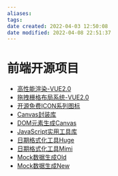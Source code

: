 ```yaml
---
aliases: 
tags: 
date created: 2022-04-03 12:50:08
date modified: 2022-04-08 22:51:37
---
```


# 前端开源项目

- [高性能渲染-VUE2.0]
- [拖拽栅格布局系统-VUE2.0]
- [开源免费ICON系列图标]
- [Canvas封装库]
- [DOM元素生成Canvas]
- [JavaScript实用工具库]
- [日期格式化工具Huge]
- [日期格式化工具Mimi]
- [Mock数据生成Old]
- [Mock数据生成New]

[高性能渲染-VUE2.0]: http://www.umyui.com/
[拖拽栅格布局系统-VUE2.0]: https://jbaysolutions.github.io/vue-grid-layout/zh/
[开源免费ICON系列图标]: https://iconpark.oceanengine.com/home
[Canvas封装库]: http://konvajs-doc.bluehymn.com/docs/
[DOM元素生成Canvas]: http://html2canvas.hertzen.com/
[JavaScript实用工具库]: https://www.lodashjs.com/
[日期格式化工具Huge]: http://momentjs.cn/
[日期格式化工具Mimi]: https://dayjs.fenxianglu.cn/
[Mock数据生成Old]: http://mockjs.com/
[Mock数据生成New]: https://fakerjs.dev/
